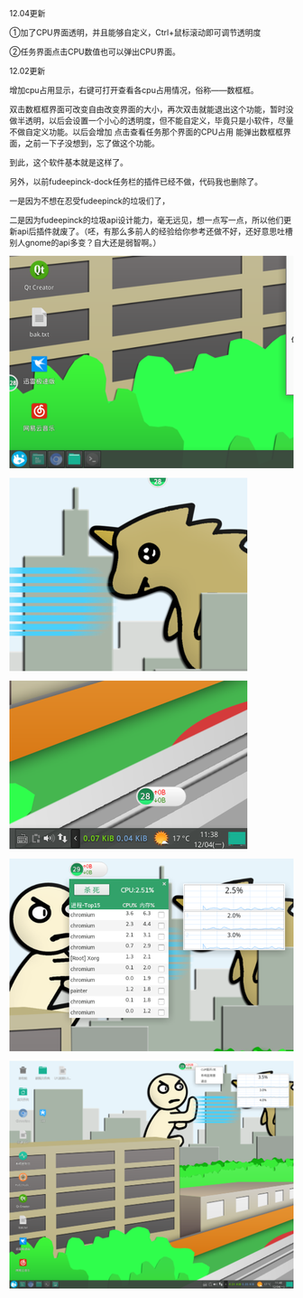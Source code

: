 12.04更新

①加了CPU界面透明，并且能够自定义，Ctrl+鼠标滚动即可调节透明度

②任务界面点击CPU数值也可以弹出CPU界面。

12.02更新

增加cpu占用显示，右键可打开查看各cpu占用情况，俗称——数框框。

双击数框框界面可改变自由改变界面的大小，再次双击就能退出这个功能，暂时没做半透明，以后会设置一个小心的透明度，但不能自定义，毕竟只是小软件，尽量不做自定义功能。以后会增加 点击查看任务那个界面的CPU占用 能弹出数框框界面，之前一下子没想到，忘了做这个功能。

到此，这个软件基本就是这样了。

另外，以前fudeepinck-dock任务栏的插件已经不做，代码我也删除了。

一是因为不想在忍受fudeepinck的垃圾们了，

二是因为fudeepinck的垃圾api设计能力，毫无远见，想一点写一点，所以他们更新api后插件就废了。（呸，有那么多前人的经验给你参考还做不好，还好意思吐槽别人gnome的api多变？自大还是弱智啊。）

![](http://github.com/noahsai/monitor-desktop/raw/master/截图/截图_2017-12-04_11-37-58.png)

![](http://github.com/noahsai/monitor-desktop/raw/master/截图/截图_2017-12-04_11-38-28.png)

![](http://github.com/noahsai/monitor-desktop/raw/master/截图/截图_2017-12-04_11-38-39.png)

![](http://github.com/noahsai/monitor-desktop/raw/master/截图/截图_2017-12-04_11-39-54.png)

![](http://github.com/noahsai/monitor-desktop/raw/master/截图/截图_2017-12-04_11-48-20.png)


